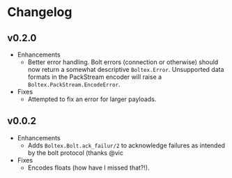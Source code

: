 # Changelog

## v0.2.0

* Enhancements
  * Better error handling. Bolt errors (connection or otherwise) should now
    return a somewhat descriptive `Boltex.Error`. Unsupported data formats
    in the PackStream encoder will raise a `Boltex.PackStream.EncodeError`.
* Fixes
  * Attempted to fix an error for larger payloads.

## v0.0.2

* Enhancements
  * Adds `Boltex.Bolt.ack_failur/2` to acknowledge failures as intended by the
    bolt protocol (thanks @vic
* Fixes
  * Encodes floats (how have I missed that?!).
